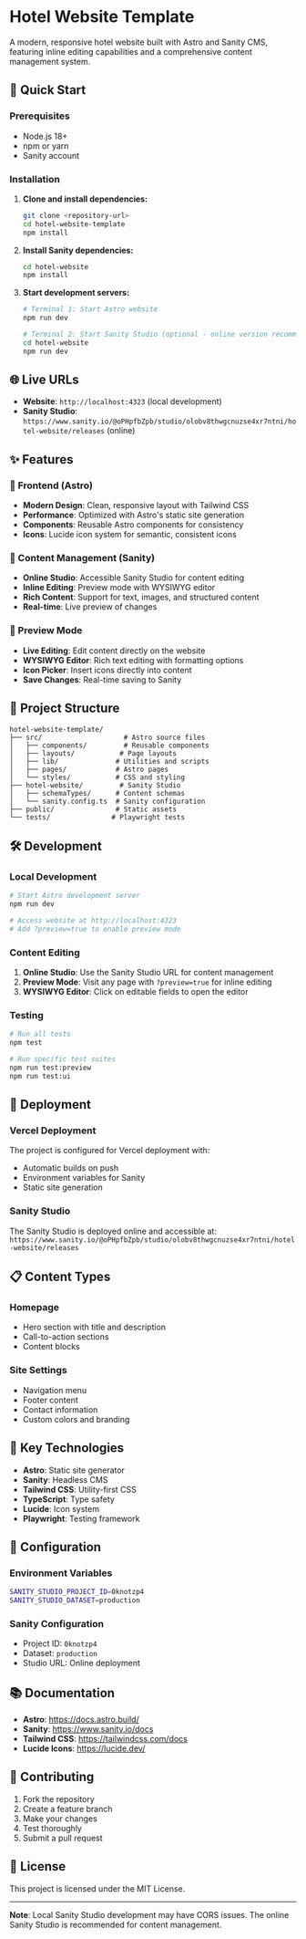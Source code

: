 # Hotel Website Template

A modern, responsive hotel website built with Astro and Sanity CMS, featuring inline editing capabilities and a comprehensive content management system.

## 🚀 Quick Start

### Prerequisites
- Node.js 18+ 
- npm or yarn
- Sanity account

### Installation

1. **Clone and install dependencies:**
   ```bash
   git clone <repository-url>
   cd hotel-website-template
   npm install
   ```

2. **Install Sanity dependencies:**
   ```bash
   cd hotel-website
   npm install
   ```

3. **Start development servers:**
   ```bash
   # Terminal 1: Start Astro website
   npm run dev
   
   # Terminal 2: Start Sanity Studio (optional - online version recommended)
   cd hotel-website
   npm run dev
   ```

## 🌐 Live URLs

- **Website**: `http://localhost:4323` (local development)
- **Sanity Studio**: `https://www.sanity.io/@oPHpfbZpb/studio/olobv8thwgcnuzse4xr7ntni/hotel-website/releases` (online)

## ✨ Features

### 🎨 Frontend (Astro)
- **Modern Design**: Clean, responsive layout with Tailwind CSS
- **Performance**: Optimized with Astro's static site generation
- **Components**: Reusable Astro components for consistency
- **Icons**: Lucide icon system for semantic, consistent icons

### 📝 Content Management (Sanity)
- **Online Studio**: Accessible Sanity Studio for content editing
- **Inline Editing**: Preview mode with WYSIWYG editor
- **Rich Content**: Support for text, images, and structured content
- **Real-time**: Live preview of changes

### 🔧 Preview Mode
- **Live Editing**: Edit content directly on the website
- **WYSIWYG Editor**: Rich text editing with formatting options
- **Icon Picker**: Insert icons directly into content
- **Save Changes**: Real-time saving to Sanity

## 📁 Project Structure

```
hotel-website-template/
├── src/                    # Astro source files
│   ├── components/         # Reusable components
│   ├── layouts/           # Page layouts
│   ├── lib/              # Utilities and scripts
│   ├── pages/            # Astro pages
│   └── styles/           # CSS and styling
├── hotel-website/         # Sanity Studio
│   ├── schemaTypes/      # Content schemas
│   └── sanity.config.ts  # Sanity configuration
├── public/               # Static assets
└── tests/               # Playwright tests
```

## 🛠️ Development

### Local Development
```bash
# Start Astro development server
npm run dev

# Access website at http://localhost:4323
# Add ?preview=true to enable preview mode
```

### Content Editing
1. **Online Studio**: Use the Sanity Studio URL for content management
2. **Preview Mode**: Visit any page with `?preview=true` for inline editing
3. **WYSIWYG Editor**: Click on editable fields to open the editor

### Testing
```bash
# Run all tests
npm test

# Run specific test suites
npm run test:preview
npm run test:ui
```

## 🚀 Deployment

### Vercel Deployment
The project is configured for Vercel deployment with:
- Automatic builds on push
- Environment variables for Sanity
- Static site generation

### Sanity Studio
The Sanity Studio is deployed online and accessible at:
`https://www.sanity.io/@oPHpfbZpb/studio/olobv8thwgcnuzse4xr7ntni/hotel-website/releases`

## 📋 Content Types

### Homepage
- Hero section with title and description
- Call-to-action sections
- Content blocks

### Site Settings
- Navigation menu
- Footer content
- Contact information
- Custom colors and branding

## 🎯 Key Technologies

- **Astro**: Static site generator
- **Sanity**: Headless CMS
- **Tailwind CSS**: Utility-first CSS
- **TypeScript**: Type safety
- **Lucide**: Icon system
- **Playwright**: Testing framework

## 🔧 Configuration

### Environment Variables
```bash
SANITY_STUDIO_PROJECT_ID=0knotzp4
SANITY_STUDIO_DATASET=production
```

### Sanity Configuration
- Project ID: `0knotzp4`
- Dataset: `production`
- Studio URL: Online deployment

## 📚 Documentation

- **Astro**: https://docs.astro.build/
- **Sanity**: https://www.sanity.io/docs
- **Tailwind CSS**: https://tailwindcss.com/docs
- **Lucide Icons**: https://lucide.dev/

## 🤝 Contributing

1. Fork the repository
2. Create a feature branch
3. Make your changes
4. Test thoroughly
5. Submit a pull request

## 📄 License

This project is licensed under the MIT License.

---

**Note**: Local Sanity Studio development may have CORS issues. The online Sanity Studio is recommended for content management.